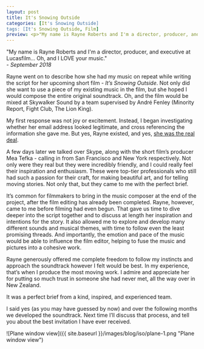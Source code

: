 ```yaml
---
layout: post
title: It's Snowing Outside
categories: [It's Snowing Outside]
tags: [It's Snowing Outside, Film]
preview: <p>"My name is Rayne Roberts and I'm a director, producer, and executive at Lucasfilm... Oh, and I LOVE your music."</p>
---
```


"My name is Rayne Roberts and I'm a director, producer, and executive at Lucasfilm... Oh, and I LOVE your music."  
_- September 2018_

Rayne went on to describe how she had my music on repeat while writing the script for her upcoming short film - _It’s Snowing Outside_.  Not only did she want to use a piece of my existing music in the film, but she hoped I would compose the entire original soundtrack. Oh, and the film would be mixed at Skywalker Sound by a team supervised by André Fenley (Minority Report, Fight Club, The Lion King).

My first response was not joy or excitement. Instead, I began investigating whether her email address looked legitimate, and cross referencing the information she gave me. But yes, Rayne existed, and yes, [she was the real deal](https://www.lucasfilm.com/news/spotlight-rayne-roberts/).

A few days later we talked over Skype, along with the short film’s producer Mea Tefka - calling in from San Francisco and New York respectively. Not only were they real but they were incredibly friendly, and I could really feel their inspiration and enthusiasm. These were top-tier professionals who still had such a passion for their craft, for making beautiful art, and for telling moving stories. Not only that, but they came to me with the perfect brief.

It’s common for filmmakers to bring in the music composer at the end of the project, after the film editing has already been completed. Rayne, however, came to me before filming had even begun. That gave us time to dive deeper into the script together and to discuss at length her inspiration and intentions for the story. It also allowed me to explore and develop many different sounds and musical themes, with time to follow even the least promising threads. And importantly, the emotion and pace of the music would be able to influence the film editor, helping to fuse the music and pictures into a cohesive work.

Rayne generously offered me complete freedom to follow my instincts and approach the soundtrack however I felt would be best. In my experience, that’s when I produce the most moving work. I admire and appreciate her for putting so much trust in someone she had never met, all the way over in New Zealand.

It was a perfect brief from a kind, inspired, and experienced team.

I said yes (as you may have guessed by now) and over the following months we developed the soundtrack. Next time I’ll discuss that process, and tell you about the best invitation I have ever received.

![Plane window view]({{ site.baseurl }}/images/blog/iso/plane-1.png "Plane window view")
